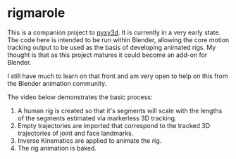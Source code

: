 # rigmarole

This is a companion project to [pyxy3d](https://github.com/mprib/pyxy3d). It is currently in a very early state. The code here is intended to be run within Blender, allowing the core motion tracking output to be used as the basis of developing animated rigs. My thought is that as this project matures it could become an add-on for Blender.

I still have much to learn on that front and am very open to help on this from the Blender animation community.

The video below demonstrates the basic process:

1. A human rig is created so that it's segments will scale with the lengths of the segments estimated via markerless 3D tracking.
2. Empty trajectories are imported that correspond to the tracked 3D trajectories of joint and face landmarks.
3. Inverse Kinematics are applied to animate the rig.
4. The rig animation is baked.
